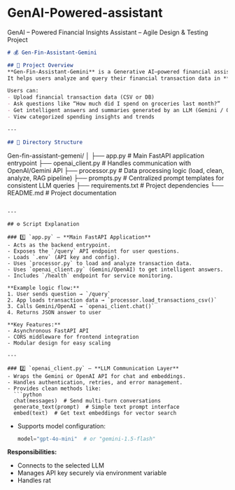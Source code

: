 # GenAI-Powered-assistant
GenAI – Powered Financial Insights Assistant – Agile Design &amp; Testing Project

```markdown
# 💰 Gen-Fin-Assistant-Gemini

## 📘 Project Overview
**Gen-Fin-Assistant-Gemini** is a Generative AI–powered financial assistant built using **FastAPI** and **Google Gemini/OpenAI APIs**.  
It helps users analyze and query their financial transaction data in **natural language**, using **RAG (Retrieval-Augmented Generation)** to generate accurate, data-backed insights.

Users can:
- Upload financial transaction data (CSV or DB)
- Ask questions like “How much did I spend on groceries last month?”
- Get intelligent answers and summaries generated by an LLM (Gemini / OpenAI GPT)
- View categorized spending insights and trends

---

## 🧩 Directory Structure
```

Gen-fin-assistant-gemeni/
│
├── app.py                # Main FastAPI application entrypoint
├── openai_client.py      # Handles communication with OpenAI/Gemini API
├── processor.py          # Data processing logic (load, clean, analyze, RAG pipeline)
├── prompts.py            # Centralized prompt templates for consistent LLM queries
├── requirements.txt      # Project dependencies
└── README.md             # Project documentation

````

---

## ⚙️ Script Explanation

### 1️⃣ `app.py` — **Main FastAPI Application**
- Acts as the backend entrypoint.
- Exposes the `/query` API endpoint for user questions.
- Loads `.env` (API key and config).
- Uses `processor.py` to load and analyze transaction data.
- Uses `openai_client.py` (Gemini/OpenAI) to get intelligent answers.
- Includes `/health` endpoint for service monitoring.

**Example logic flow:**
1. User sends question → `/query`
2. App loads transaction data → `processor.load_transactions_csv()`
3. Calls Gemini/OpenAI → `openai_client.chat()`
4. Returns JSON answer to user

**Key Features:**
- Asynchronous FastAPI API
- CORS middleware for frontend integration
- Modular design for easy scaling

---

### 2️⃣ `openai_client.py` — **LLM Communication Layer**
- Wraps the Gemini or OpenAI API for chat and embeddings.
- Handles authentication, retries, and error management.
- Provides clean methods like:
  ```python
  chat(messages)  # Send multi-turn conversations
  generate_text(prompt)  # Simple text prompt interface
  embed(text)  # Get text embeddings for vector search
````

* Supports model configuration:

  ```python
  model="gpt-4o-mini"  # or "gemini-1.5-flash"
  ```

**Responsibilities:**

* Connects to the selected LLM
* Manages API key securely via environment variable
* Handles rat


